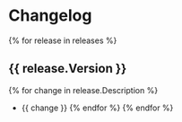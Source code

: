 Changelog
=========

{% for release in releases %}
## {{ release.Version }}

{% for change in release.Description %}
- {{ change }}
{% endfor %}
{% endfor %}
